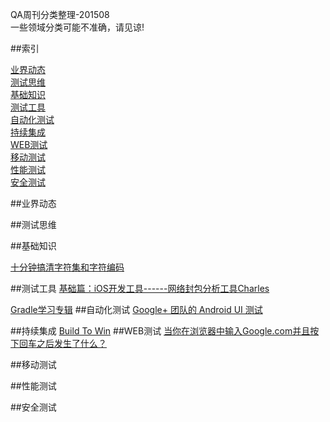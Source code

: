 QA周刊分类整理-201508<br />
一些领域分类可能不准确，请见谅!  


##索引

[业界动态](#NEWS)<br />
[测试思维](#TEST)<br />
[基础知识](#BASIC)<br />
[测试工具](#TESTTOOLS)<br />
[自动化测试](#AUTOTEST)<br />
[持续集成](#CI)<br />
[WEB测试](#WEBTEST)<br />
[移动测试](#MOBILETEST)<br />
[性能测试](#PERFORMANCETEST)<br />
[安全测试](#SECURITYTEST)<br />

<a name="NEWS"></a>
##业界动态

<a name="TEST"></a>
##测试思维

<a name="BASIC"></a>
##基础知识

[十分钟搞清字符集和字符编码](http://cenalulu.github.io/linux/character-encoding/ "字符集和编码无疑是IT菜鸟甚至是各种大神的头痛问题。当遇到纷繁复杂的字符集，各种火星文和乱码时，问题的定位往往变得非常困难。
本文就将会从原理方面对字符集和编码做个简单的科普介绍，同时也会介绍一些通用的乱码故障定位的方法以方便读者以后能够更从容的定位相关问题")

<a name="TESTTOOLS"></a>
##测试工具
[基础篇：iOS开发工具------网络封包分析工具Charles](http://www.infoq.com/cn/articles/network-packet-analysis-tool-charles
"Charles是在Mac下常用的截取网络封包的工具，Charles通过将自己设置成系统的网络访问代理服务器，使得所有的网络访问请求都通过它来完成，从而实现了网络封包的截取和分析")

[Gradle学习专辑](https://testerhome.com/topics/1718)
<a name="AUTOTEST"></a>
##自动化测试
[Google+ 团队的 Android UI 测试](http://allenlsy.com/android-ui-tests-in-google-plus-team/
"看看Google团队如何做Android UI测试，另外文章中提到了几个非常优秀的测试工具，期待大拿们调研分享!")

<a name="CI"></a>
##持续集成
[Build To Win](http://zhuanlan.zhihu.com/goujianzhifa/20003750
 "本文介绍的各种 Build To 类型，是作者（《构建之法》作者 邹欣）以前在微软亚洲研究院工作的时候和同事们讨论的时候用的名词，各种软件构建的方式都各有其适用范围，相互的界限也没有那么分明。")
<a name="WEBTEST"></a>
##WEB测试
[当你在浏览器中输入Google.com并且按下回车之后发生了什么？ ](http://blog.jobbole.com/84870/)

<a name="MOBILETEST"></a>
##移动测试

<a name="PERFORMANCETEST"></a>
##性能测试

<a name="SECURITYTEST"></a>
##安全测试
